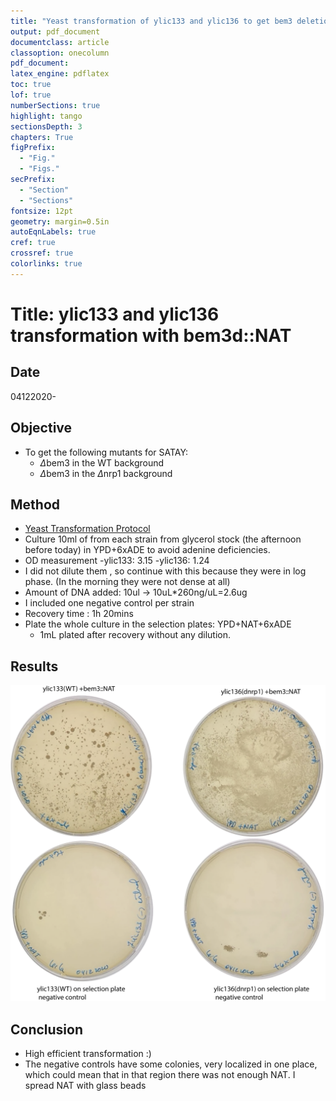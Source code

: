```yaml
---
title: "Yeast transformation of ylic133 and ylic136 to get bem3 deletion on them"
output: pdf_document
documentclass: article
classoption: onecolumn
pdf_document:
latex_engine: pdflatex
toc: true
lof: true
numberSections: true
highlight: tango
sectionsDepth: 3
chapters: True
figPrefix:
  - "Fig."
  - "Figs."
secPrefix:
  - "Section"
  - "Sections"
fontsize: 12pt
geometry: margin=0.5in
autoEqnLabels: true
cref: true
crossref: true
colorlinks: true
---
```


# Title: ylic133 and ylic136 transformation with bem3d::NAT

## Date
04122020-

## Objective
- To get the following mutants for SATAY:
    - $\Delta$bem3 in the WT background
    - $\Delta$bem3 in the $\Delta$nrp1 background 

## Method

- [Yeast Transformation Protocol](../Protocols/Yeast-transformation.md)
- Culture 10ml of from each strain from glycerol stock (the afternoon before today) in YPD+6xADE to avoid adenine deficiencies. 
- OD measurement 
  -ylic133: 3.15
  -ylic136: 1.24
- I did not dilute them , so continue with this because they were in log phase. (In the morning they were not dense at all)
- Amount of DNA added: 10ul -> 10uL*260ng/uL=2.6ug 
- I included one negative control per strain
- Recovery time : 1h 20mins
- Plate the whole culture in the selection plates: YPD+NAT+6xADE
  - 1mL plated after recovery without any dilution. 

## Results

![](../images/08122020-transformants-dbem3-and-negative-control.png)

## Conclusion

- High efficient transformation :)
- The negative controls have some colonies, very localized in one place, which could mean that in that region there was not enough NAT. I spread NAT with glass beads